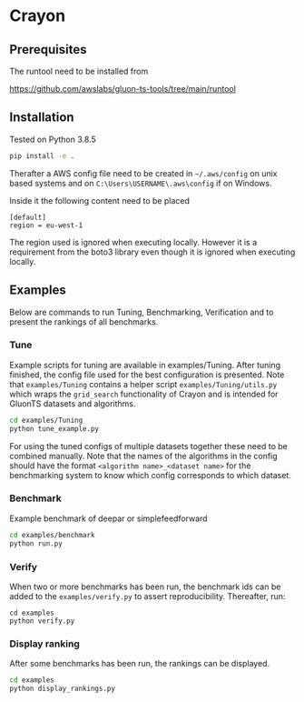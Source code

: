 # Crayon

## Prerequisites
The runtool need to be installed from

https://github.com/awslabs/gluon-ts-tools/tree/main/runtool

## Installation

Tested on Python 3.8.5

```bash
pip install -e .
```

Therafter a AWS config file need to be created in `~/.aws/config` on unix based systems and on `C:\Users\USERNAME\.aws\config` if on Windows.  

Inside it the following content need to be placed

```
[default]
region = eu-west-1
```
The region used is ignored when executing locally. However it is a requirement from the boto3 library even though it is ignored when executing locally.


## Examples
Below are commands to run Tuning, Benchmarking, Verification and to present the rankings of all benchmarks.

### Tune
Example scripts for tuning are available in examples/Tuning. After tuning finished, the config file used for the best configuration is presented.
Note that `examples/Tuning` contains a helper script `examples/Tuning/utils.py` which wraps the `grid_search` functionality of Crayon and is intended for GluonTS datasets and algorithms.

```bash
cd examples/Tuning
python tune_example.py
```
For using the tuned configs of multiple datasets together these need to be combined manually. Note that the names of the algorithms in the config should have the format `<algorithm name>_<dataset name>` for the benchmarking system to know which config corresponds to which dataset.

### Benchmark
Example benchmark of deepar or simplefeedforward 
```bash
cd examples/benchmark
python run.py
```

### Verify
When two or more benchmarks has been run, the benchmark ids can be added to the `examples/verify.py` to assert reproducibility.
Thereafter, run:
```
cd examples
python verify.py
```

### Display ranking
After some benchmarks has been run, the rankings can be displayed.

```bash
cd examples
python display_rankings.py
```